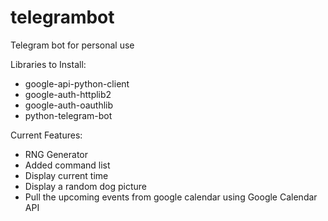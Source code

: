 # telegrambot
Telegram bot for personal use

Libraries to Install:
- google-api-python-client 
- google-auth-httplib2 
- google-auth-oauthlib
- python-telegram-bot

Current Features:
- RNG Generator
- Added command list
- Display current time
- Display a random dog picture
- Pull the upcoming events from google calendar using Google Calendar API
